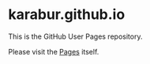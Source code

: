 karabur.github.io
=================

This is the GitHub User Pages repository.

Please visit the [Pages](http://karabur.gihub.io) itself.
